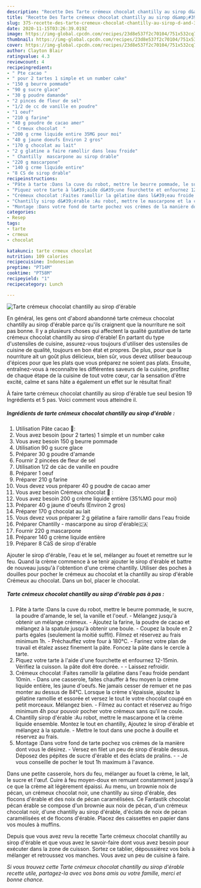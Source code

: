 ```yaml
---
description: "Recette Des Tarte crémeux chocolat chantilly au sirop d&amp;#39;érable"
title: "Recette Des Tarte crémeux chocolat chantilly au sirop d&amp;#39;érable"
slug: 375-recette-des-tarte-cremeux-chocolat-chantilly-au-sirop-d-and-39-erable
date: 2020-11-15T03:26:39.019Z
image: https://img-global.cpcdn.com/recipes/23d8e537f2c70104/751x532cq70/tarte-cremeux-chocolat-chantilly-au-sirop-derable-photo-principale-de-la-recette.jpg
thumbnail: https://img-global.cpcdn.com/recipes/23d8e537f2c70104/751x532cq70/tarte-cremeux-chocolat-chantilly-au-sirop-derable-photo-principale-de-la-recette.jpg
cover: https://img-global.cpcdn.com/recipes/23d8e537f2c70104/751x532cq70/tarte-cremeux-chocolat-chantilly-au-sirop-derable-photo-principale-de-la-recette.jpg
author: Clayton Blair
ratingvalue: 4.3
reviewcount: 4
recipeingredient:
- " Pte cacao "
- " pour 2 tartes 1 simple et un number cake"
- "150 g beurre pommade"
- "90 g sucre glace"
- "30 g poudre damande"
- "2 pinces de fleur de sel"
- "1/2 de cc de vanille en poudre"
- "1 oeuf"
- "210 g farine"
- "40 g poudre de cacao amer"
- " Crmeux chocolat  "
- "200 g crme liquide entire 35MG pour moi"
- "40 g jaune doeufs Environ 2 gros"
- "170 g chocolat au lait"
- "2 g glatine a faire ramollir dans leau froide"
- " Chantilly  mascarpone au sirop drable"
- "220 g mascarpone"
- "140 g crme liquide entire"
- "8 CS de sirop drable"
recipeinstructions:
- "Pâte à tarte :Dans la cuve du robot, mettre le beurre pommade, le sucre, la poudre d&#39;amande, le sel, la vanille et l&#39;oeuf.  Mélangez jusqu&#39;à obtenir un mélange crémeux.  Ajoutez la farine, la poudre de cacao et mélangez à la spatule jusqu&#39;à obtenir une boule.  Coupez la boule en 2 parts égales (seulement la moitié suffit). Filmez et réservez au frais minimum 1h. Préchauffez votre four à 180°C.  Farinez votre plan de travail et étalez assez finement la pâte. Foncez la pâte dans le cercle à tarte."
- "Piquez votre tarte à l&#39;aide d&#39;une fourchette et enfournez 12-15min. Vérifiez la cuisson. la pâte doit être dorée.  Laissez refroidir."
- "Crémeux chocolat :Faites ramollir la gélatine dans l&#39;eau froide pendant 10min. Dans une casserole, faites chauffer à feu moyen la crème liquide entière, les jaune d&#39;oeufs. Ne jamais cesser de remuer et ne pas monter au dessus de 84°C. Lorsque la crème s&#39;épaissie, ajoutez la gélatine ramollie et essorée et versez le tout le votre chocolat coupé en petit morceaux. Mélangez bien. Filmez au contact et réservez au frigo minimum 4h pour pouvoir pocher votre crémeux sans qu&#39;il ne coule."
- "Chantilly sirop d&#39;érable :Au robot, mettre le mascarpone et la crème liquide ensemble. Montez le tout en chantilly, Ajoutez le sirop d&#39;érable et mélangez à la spatule. Mettre le tout dans une poche à douille et réservez au frais."
- "Montage :Dans votre fond de tarte pochez vos crèmes de la manière dont vous le désirez. Versez en filet un peu de sirop d&#39;érable dessus. Déposez des pépites de sucre d&#39;érable et des éclats de pralins.  Je vous conseille de pocher le tout 1h maximum à l&#39;avance."
categories:
- Resep
tags:
- tarte
- crmeux
- chocolat

katakunci: tarte crmeux chocolat 
nutrition: 109 calories
recipecuisine: Indonesian
preptime: "PT14M"
cooktime: "PT58M"
recipeyield: "1"
recipecategory: Lunch

---
```



![Tarte crémeux chocolat chantilly au sirop d&#39;érable](https://img-global.cpcdn.com/recipes/23d8e537f2c70104/751x532cq70/tarte-cremeux-chocolat-chantilly-au-sirop-derable-photo-principale-de-la-recette.jpg)

En général, les gens ont d'abord abandonné tarte crémeux chocolat chantilly au sirop d&#39;érable parce qu'ils craignent que la nourriture ne soit pas bonne. Il y a plusieurs choses qui affectent la qualité gustative de tarte crémeux chocolat chantilly au sirop d&#39;érable! En partant du type d'ustensiles de cuisine, assurez-vous toujours d'utiliser des ustensiles de cuisine de qualité, toujours en bon état et propres. De plus, pour que la nourriture ait un goût plus délicieux, bien sûr, vous devez utiliser beaucoup d'épices pour que les plats que vous préparez ne soient pas plats. Ensuite, entraînez-vous à reconnaître les différentes saveurs de la cuisine, profitez de chaque étape de la cuisine de tout votre cœur, car la sensation d'être excité, calme et sans hâte a également un effet sur le résultat final!

<!--inarticleads1-->

À faire tarte crémeux chocolat chantilly au sirop d&#39;érable tue seul besion 19 Ingrédients et 5 pas. Voici comment vous atteindre il.

##### Ingrédients de tarte crémeux chocolat chantilly au sirop d&#39;érable :

1. Utilisation  Pâte cacao 🍫:
1. Vous avez besoin  (pour 2 tartes) 1 simple et un number cake
1. Vous avez besoin 150 g beurre pommade
1. Utilisation 90 g sucre glace
1. Préparer 30 g poudre d&#39;amande
1. Fournir 2 pincées de fleur de sel
1. Utilisation 1/2 de càc de vanille en poudre
1. Préparer 1 oeuf
1. Préparer 210 g farine
1. Vous devez vous préparer 40 g poudre de cacao amer
1. Vous avez besoin  Crémeux chocolat 🍫 :
1. Vous avez besoin 200 g crème liquide entière (35%MG pour moi)
1. Préparer 40 g jaune d&#39;oeufs (Environ 2 gros)
1. Préparer 170 g chocolat au lait
1. Vous devez vous préparer 2 g gélatine a faire ramollir dans l&#39;eau froide
1. Préparer  Chantilly - mascarpone au sirop d&#39;érable🇨🇦️
1. Fournir 220 g mascarpone
1. Préparer 140 g crème liquide entière
1. Préparer 8 CàS de sirop d&#39;érable


Ajouter le sirop d&#39;érable, l&#39;eau et le sel, mélanger au fouet et remettre sur le feu. Quand la crème commence à se tenir ajouter le sirop d&#39;érable et battre de nouveau jusqu&#39;à l&#39;obtention d&#39;une crème chantilly. Utiliser des poches à douilles pour pocher le crémeux au chocolat et la chantilly au sirop d&#39;érable Crémeux au chocolat. Dans un bol, placer le chocolat. 

<!--inarticleads2-->

##### Tarte crémeux chocolat chantilly au sirop d&#39;érable pas à pas :

1. Pâte à tarte :Dans la cuve du robot, mettre le beurre pommade, le sucre, la poudre d&#39;amande, le sel, la vanille et l&#39;oeuf.  - Mélangez jusqu&#39;à obtenir un mélange crémeux.  - Ajoutez la farine, la poudre de cacao et mélangez à la spatule jusqu&#39;à obtenir une boule.  - Coupez la boule en 2 parts égales (seulement la moitié suffit). Filmez et réservez au frais minimum 1h. - Préchauffez votre four à 180°C.  - Farinez votre plan de travail et étalez assez finement la pâte. Foncez la pâte dans le cercle à tarte.
1. Piquez votre tarte à l&#39;aide d&#39;une fourchette et enfournez 12-15min. Vérifiez la cuisson. la pâte doit être dorée. -  - Laissez refroidir.
1. Crémeux chocolat :Faites ramollir la gélatine dans l&#39;eau froide pendant 10min. - Dans une casserole, faites chauffer à feu moyen la crème liquide entière, les jaune d&#39;oeufs. Ne jamais cesser de remuer et ne pas monter au dessus de 84°C. Lorsque la crème s&#39;épaissie, ajoutez la gélatine ramollie et essorée et versez le tout le votre chocolat coupé en petit morceaux. Mélangez bien. - Filmez au contact et réservez au frigo minimum 4h pour pouvoir pocher votre crémeux sans qu&#39;il ne coule.
1. Chantilly sirop d&#39;érable :Au robot, mettre le mascarpone et la crème liquide ensemble. Montez le tout en chantilly, Ajoutez le sirop d&#39;érable et mélangez à la spatule. - Mettre le tout dans une poche à douille et réservez au frais.
1. Montage :Dans votre fond de tarte pochez vos crèmes de la manière dont vous le désirez. - Versez en filet un peu de sirop d&#39;érable dessus. Déposez des pépites de sucre d&#39;érable et des éclats de pralins. -  - Je vous conseille de pocher le tout 1h maximum à l&#39;avance.


Dans une petite casserole, hors du feu, mélanger au fouet la crème, le lait, le sucre et l&#39;œuf. Cuire à feu moyen-doux en remuant constamment jusqu&#39;à ce que la crème ait légèrement épaissi. Au menu, un brownie noix de pécan, un crémeux chocolat noir, une chantilly au sirop d&#39;érable, des flocons d&#39;érable et des noix de pécan caramélisées. Ce Fantastik chocolat pécan érable se compose d&#39;un brownie aux noix de pécan, d&#39;un crémeux chocolat noir, d&#39;une chantilly au sirop d&#39;érable, d&#39;éclats de noix de pécan caramélisées et de flocons d&#39;érable. Placez des caissettes en papier dans vos moules à muffins. 

<!--inarticleads1-->

<p>
Depuis que vous avez revu la recette Tarte crémeux chocolat chantilly au sirop d&#39;érable et que vous avez le savoir-faire dont vous avez besoin pour exécuter dans la zone de cuisson. Sortez ce tablier, dépoussiérez vos bols à mélanger et retroussez vos manches. Vous avez un peu de cuisine à faire.
</p>

<p>
<i>Si vous trouvez cette Tarte crémeux chocolat chantilly au sirop d&#39;érable recette utile, partagez-la avec vos bons amis ou votre famille, merci et bonne chance.</i>
</p>
